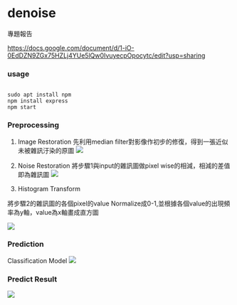 # denoise

專題報告

https://docs.google.com/document/d/1-iO-0EdDZN9ZGx75HZLj4YUe5lQw0IvuyecpOpocytc/edit?usp=sharing

### usage
```

sudo apt install npm
npm install express
npm start
```

### Preprocessing

1. Image Restoration
先利用median filter對影像作初步的修復，得到一張近似未被雜訊汙染的原圖
![](https://i.imgur.com/PbI3Xlt.jpg)

2. Noise Restoration
將步驟1與input的雜訊圖做pixel wise的相減，相減的差值即為雜訊圖
![](https://i.imgur.com/9AdbmLR.png)

3. Histogram Transform

將步驟2的雜訊圖的各個pixel的value Normalize成0-1,並根據各個value的出現頻率為y軸，value為x軸畫成直方圖

![](https://i.imgur.com/JWPH0nH.png)

### Prediction
Classification Model
![](https://i.imgur.com/5muAMaM.png)


### Predict Result

![](https://i.imgur.com/jGUHpiF.jpg)
